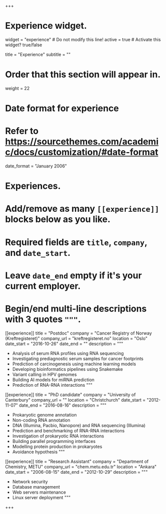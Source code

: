 +++
# Experience widget.
widget = "experience"  # Do not modify this line!
active = true  # Activate this widget? true/false

title = "Experience"
subtitle = ""

# Order that this section will appear in.
weight = 22

# Date format for experience
#   Refer to https://sourcethemes.com/academic/docs/customization/#date-format
date_format = "January 2006"

# Experiences.
#   Add/remove as many `[[experience]]` blocks below as you like.
#   Required fields are `title`, `company`, and `date_start`.
#   Leave `date_end` empty if it's your current employer.
#   Begin/end multi-line descriptions with 3 quotes `"""`.
[[experience]]
  title = "Postdoc"
  company = "Cancer Registry of Norway (Kreftregisteret)"
  company_url = "kreftregisteret.no"
  location = "Oslo"
  date_start = "2016-10-26"
  date_end = ""
  description = """
  * Analysis of serum RNA profiles using RNA sequencing
  * Investigating prediagnostic serum samples for cancer footprints
  * Prediction of carcinogenesis using machine learning models
  * Developing bioinformatics pipelines using Snakemake
  * Variant calling in HPV genomes
  * Building AI models for miRNA prediction
  * Prediction of RNA-RNA interactions
  """

[[experience]]
  title = "PhD candidate"
  company = "University of Canterbury"
  company_url = ""
  location = "Christchurch"
  date_start = "2012-11-07"
  date_end = "2016-08-16"
  description = """
* Prokaryotic genome annotation
* Non-coding RNA annotation
* DNA (Illumina, Pacbio, Nanopore) and RNA sequencing (Illumina)
* Prediction and benchmarking of RNA-RNA interactions
* Investigation of prokaryotic RNA interactions
* Building parallel programming interfaces
* Modelling protein production in prokaryotes
* Avoidance hypothesis
"""




[[experience]]
  title = "Research Assistant"
  company = "Department of Chemistry, METU"
  company_url = "chem.metu.edu.tr"
  location = "Ankara"
  date_start = "2006-08-15"
  date_end = "2012-10-29"
  description = """
* Network security
* Database management
* Web servers maintenance
* Linux server deployment
"""



+++
